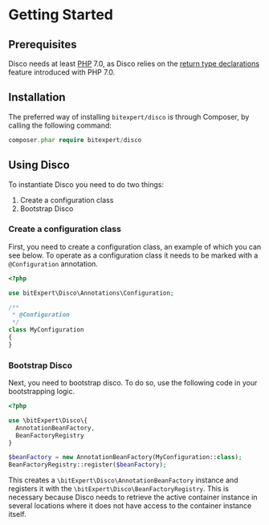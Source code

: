# Getting Started

## Prerequisites

Disco needs at least [PHP](http://php.net) 7.0, as Disco relies on the [return type declarations](http://php.net/manual/en/functions.returning-values.php#functions.returning-values.type-declaration) feature introduced with PHP 7.0.

## Installation

The preferred way of installing `bitexpert/disco` is through Composer, by calling the following command:

```php
composer.phar require bitexpert/disco
```

## Using Disco

To instantiate Disco you need to do two things:

1. Create a configuration class
2. Bootstrap Disco

### Create a configuration class

First, you need to create a configuration class, an example of which you can see below.
To operate as a configuration class it needs to be marked with a `@Configuration` annotation.

```php
<?php

use bitExpert\Disco\Annotations\Configuration;

/**
 * @Configuration
 */
class MyConfiguration
{
}
```

### Bootstrap Disco

Next, you need to bootstrap disco.
To do so, use the following code in your bootstrapping logic.

```php
<?php

use \bitExpert\Disco\{
  AnnotationBeanFactory,
  BeanFactoryRegistry
}

$beanFactory = new AnnotationBeanFactory(MyConfiguration::class);
BeanFactoryRegistry::register($beanFactory);
```

This creates a `\bitExpert\Disco\AnnotationBeanFactory` instance and registers it with the `\bitExpert\Disco\BeanFactoryRegistry`.
This is necessary because Disco needs to retrieve the active container instance in several locations where it does not have access to the container instance itself.
